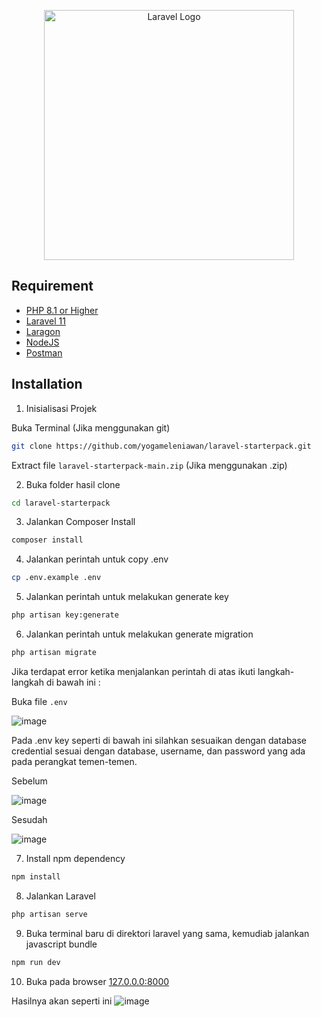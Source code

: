 <p align="center"><a href="https://laravel.com" target="_blank"><img src="https://raw.githubusercontent.com/laravel/art/master/logo-lockup/5%20SVG/2%20CMYK/1%20Full%20Color/laravel-logolockup-cmyk-red.svg" width="400" alt="Laravel Logo"></a></p>

## Requirement

- [PHP 8.1 or Higher](https://www.php.net/downloads.php)
- [Laravel 11](https://www.laravel.com/)
- [Laragon](https://laragon.org/download/)
- [NodeJS](https://nodejs.org/en)
- [Postman](https://www.postman.com/downloads/)
  
## Installation

1. Inisialisasi Projek

Buka Terminal (Jika menggunakan git)
```bash
git clone https://github.com/yogameleniawan/laravel-starterpack.git
```
Extract file `laravel-starterpack-main.zip` (Jika menggunakan .zip)

2. Buka folder hasil clone
```bash
cd laravel-starterpack
```
3. Jalankan Composer Install
```bash
composer install
``` 
4. Jalankan perintah untuk copy .env
```bash
cp .env.example .env
```
5. Jalankan perintah untuk melakukan generate key
```bash
php artisan key:generate
```
6. Jalankan perintah untuk melakukan generate migration
```bash
php artisan migrate
```
Jika terdapat error ketika menjalankan perintah di atas ikuti langkah-langkah di bawah ini :

Buka file `.env`

![image](https://github.com/user-attachments/assets/4468b738-08c8-4c6b-bc67-9a43d2bd3b50)

Pada .env key seperti di bawah ini silahkan sesuaikan dengan database credential sesuai dengan database, username, dan password yang ada pada perangkat temen-temen.

Sebelum

![image](https://github.com/user-attachments/assets/39f9b81f-6c1e-484a-a795-c8aa5835bf39)

Sesudah

![image](https://github.com/user-attachments/assets/2d31dade-f9cb-4399-a845-c28c8efda988)

7. Install npm dependency
```bash
npm install
```
8. Jalankan Laravel
```bash
php artisan serve
```

9. Buka terminal baru di direktori laravel yang sama, kemudiab jalankan javascript bundle
```bash
npm run dev
```

10. Buka pada browser
[127.0.0.0:8000](http://127.0.0.1:8000/)

Hasilnya akan seperti ini 
![image](https://github.com/user-attachments/assets/21c73c13-9c46-4565-9322-db98efc706df)



